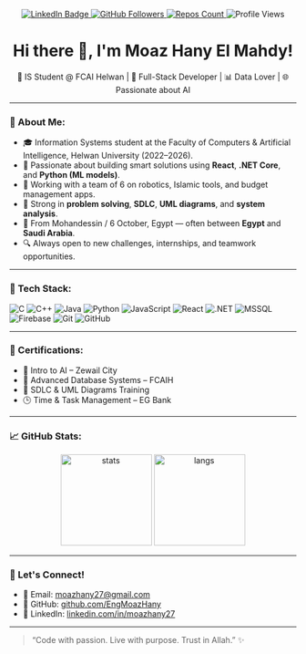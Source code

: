 <p align="center">
  <a href="https://www.linkedin.com/in/moazhany27">
    <img src="https://img.shields.io/badge/LinkedIn-blue?logo=linkedin&style=for-the-badge" alt="LinkedIn Badge"/>
  </a>
  <a href="https://github.com/EngMoazHany">
    <img src="https://img.shields.io/github/followers/EngMoazHany?label=Follow&style=for-the-badge&logo=github" alt="GitHub Followers"/>
  </a>
  <a href="https://github.com/EngMoazHany?tab=repositories">
    <img src="https://img.shields.io/badge/GitHub%20Repos-10-%23181717?style=for-the-badge" alt="Repos Count"/>
  </a>
  <img src="https://komarev.com/ghpvc/?username=EngMoazHany&label=Profile%20views&color=brightgreen&style=for-the-badge" alt="Profile Views"/>
</p>

<h1 align="center">Hi there 👋, I'm Moaz Hany El Mahdy!</h1>
<p align="center">💼 IS Student @ FCAI Helwan | 🚀 Full-Stack Developer | 📊 Data Lover | 🌐 Passionate about AI</p>

---

### 🧠 About Me:
- 🎓 Information Systems student at the Faculty of Computers & Artificial Intelligence, Helwan University (2022–2026).
- 🧠 Passionate about building smart solutions using **React**, **.NET Core**, and **Python (ML models)**.
- 🤖 Working with a team of 6 on robotics, Islamic tools, and budget management apps.
- 🎯 Strong in **problem solving**, **SDLC**, **UML diagrams**, and **system analysis**.
- 📍 From Mohandessin / 6 October, Egypt — often between **Egypt** and **Saudi Arabia**.
- 🔍 Always open to new challenges, internships, and teamwork opportunities.

---


### 🔧 Tech Stack:
![C](https://img.shields.io/badge/C-00599C?style=flat-square&logo=c&logoColor=white)
![C++](https://img.shields.io/badge/C++-00599C?style=flat-square&logo=cplusplus&logoColor=white)
![Java](https://img.shields.io/badge/Java-ED8B00?style=flat-square&logo=java&logoColor=white)
![Python](https://img.shields.io/badge/Python-3776AB?style=flat-square&logo=python&logoColor=white)
![JavaScript](https://img.shields.io/badge/JavaScript-F7DF1E?style=flat-square&logo=javascript&logoColor=black)
![React](https://img.shields.io/badge/React-20232A?style=flat-square&logo=react&logoColor=61DAFB)
![.NET](https://img.shields.io/badge/.NET-512BD4?style=flat-square&logo=dotnet&logoColor=white)
![MSSQL](https://img.shields.io/badge/SQL%20Server-CC2927?style=flat-square&logo=microsoftsqlserver&logoColor=white)
![Firebase](https://img.shields.io/badge/Firebase-FFCA28?style=flat-square&logo=firebase&logoColor=black)
![Git](https://img.shields.io/badge/Git-F05032?style=flat-square&logo=git&logoColor=white)
![GitHub](https://img.shields.io/badge/GitHub-181717?style=flat-square&logo=github&logoColor=white)

---

### 📜 Certifications:
- 🧠 Intro to AI – Zewail City
- 🧮 Advanced Database Systems – FCAIH
- 🧩 SDLC & UML Diagrams Training
- 🕒 Time & Task Management – EG Bank

---

### 📈 GitHub Stats:
<p align="center">
  <img src="https://github-readme-stats.vercel.app/api?username=EngMoazHany&show_icons=true&theme=radical" alt="stats" height="160"/>
  <img src="https://github-readme-stats.vercel.app/api/top-langs/?username=EngMoazHany&layout=compact&theme=radical" alt="langs" height="160"/>
</p>

---

### 🤝 Let's Connect!
- 📧 Email: moazhany27@gmail.com  
- 🔗 GitHub: [github.com/EngMoazHany](https://github.com/EngMoazHany)  
- 🔗 LinkedIn: [linkedin.com/in/moazhany27](https://www.linkedin.com/in/moazhany27)

---

> “Code with passion. Live with purpose. Trust in Allah.” ✨
